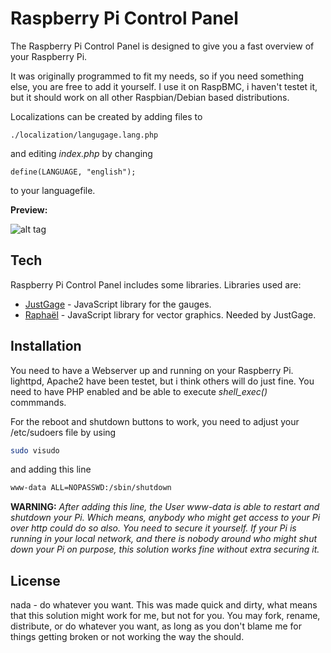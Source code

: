 Raspberry Pi Control Panel
=========

The Raspberry Pi Control Panel is designed to give you a fast overview of your Raspberry Pi.

It was originally programmed to fit my needs, so if you need something else, you are free to add it yourself. I use it on RaspBMC,
i haven't testet it, but it should work on all other Raspbian/Debian based distributions.

Localizations can be created by adding files to
```
./localization/langugage.lang.php
```

and editing *index.php* by changing

```
define(LANGUAGE, "english");
```
to your languagefile.

**Preview:**

![alt tag](http://i.imgur.com/kxLWoH7.png)

Tech
-----------

Raspberry Pi Control Panel includes some libraries. Libraries used are:

* [JustGage] - JavaScript library for the gauges.
* [Raphaël] - JavaScript library for vector graphics. Needed by JustGage.

Installation
--------------

You need to have a Webserver up and running on your Raspberry Pi. lighttpd, Apache2 have been testet, but i think others will do just fine. You need to have PHP enabled and be able to execute *shell_exec()* commmands.

For the reboot and shutdown buttons to work, you need to adjust your /etc/sudoers file by using
```sh
sudo visudo
```
and adding this line
```sh
www-data ALL=NOPASSWD:/sbin/shutdown
```
**WARNING:**
*After adding this line, the User www-data is able to restart and shutdown your Pi. Which means, anybody who might get access to your Pi over http could do so also. You need to secure it yourself. If your Pi is running in your local network, and there is nobody around who might shut down your Pi on purpose, this solution works fine without extra securing it.*

License
----

nada - do whatever you want. This was made quick and dirty, what means that this solution might work for me, but not for you. You may fork, rename, distribute, or do whatever you want, as long as you don't blame me for things getting broken or not working the way the should.

[JustGage]:http://justgage.com/
[Raphaël]:http://raphaeljs.com/



